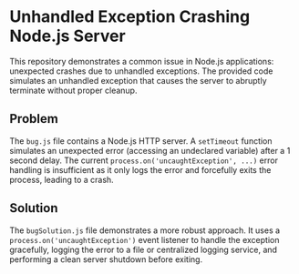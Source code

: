 # Unhandled Exception Crashing Node.js Server

This repository demonstrates a common issue in Node.js applications: unexpected crashes due to unhandled exceptions.  The provided code simulates an unhandled exception that causes the server to abruptly terminate without proper cleanup.

## Problem

The `bug.js` file contains a Node.js HTTP server. A `setTimeout` function simulates an unexpected error (accessing an undeclared variable) after a 1 second delay. The current `process.on('uncaughtException', ...)` error handling is insufficient as it only logs the error and forcefully exits the process, leading to a crash.

## Solution

The `bugSolution.js` file demonstrates a more robust approach.  It uses a `process.on('uncaughtException')` event listener to handle the exception gracefully, logging the error to a file or centralized logging service, and performing a clean server shutdown before exiting.